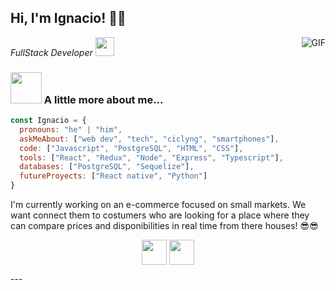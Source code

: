<h2> Hi, I'm Ignacio! 👋🏻</h2>
<img align="right" alt="GIF" src="https://raw.githubusercontent.com/JoeyBling/JoeyBling/master/pic/pusheencode.gif" />
<p><em>FullStack Developer <img src="https://media.giphy.com/media/WUlplcMpOCEmTGBtBW/giphy.gif" width="30"> 
</em></p>


### <img src="https://media.giphy.com/media/VgCDAzcKvsR6OM0uWg/giphy.gif" width="50"> A little more about me...  

```javascript
const Ignacio = {
  pronouns: "he" | "him",
  askMeAbout: ["web dev", "tech", "ciclyng", "smartphones"],
  code: ["Javascript", "PostgreSQL", "HTML", "CSS"],
  tools: ["React", "Redux", "Node", "Express", "Typescript"],
  databases: ["PostgreSQL", "Sequelize"],
  futureProyects: ["React native", "Python"] 
}
```
<p> I'm currently working on an e-commerce focused on small markets. We want connect them to costumers who are looking for a place where they can compare prices and disponibilities in real time from there houses! 😎😎 </p>
<p align="center">
  <a href="https://www.linkedin.com/in/ignacioediaz/" target="_blank"><img align="center" src="https://cdn.icon-icons.com/icons2/2044/PNG/512/linkedin_logo_icon_124342.png" height="40" width="40" /></a>
  <a href="https://wa.me/+5493512304901" target="_blank"><img align="center" src="https://cdn.icon-icons.com/icons2/2044/PNG/512/whatsapp_logo_icon_124358.png" height="40" width="40" /></a>
</p>
---


